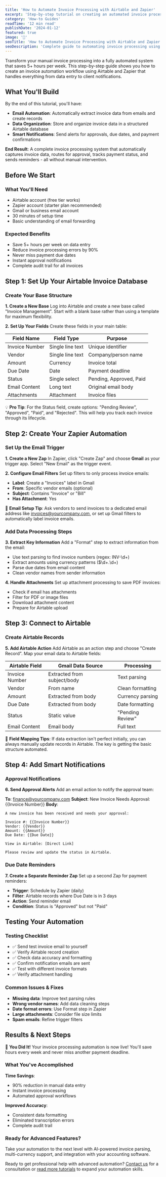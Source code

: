 ```yaml
---
title: 'How to Automate Invoice Processing with Airtable and Zapier'
excerpt: 'Step-by-step tutorial on creating an automated invoice processing system that saves hours of manual data entry and reduces errors.'
category: 'How-to Guides'
readTime: '12 min read'
publishDate: '2024-01-12'
featured: true
image: '📄'
seoTitle: 'How to Automate Invoice Processing with Airtable and Zapier | Step-by-Step Tutorial'
seoDescription: 'Complete guide to automating invoice processing using Airtable and Zapier. Save hours weekly with this proven automation workflow for small businesses.'
---
```


Transform your manual invoice processing into a fully automated system that saves 5+ hours per week. This step-by-step guide shows you how to create an invoice automation workflow using Airtable and Zapier that handles everything from data entry to client notifications.

## What You'll Build

By the end of this tutorial, you'll have:

- **Email Automation**: Automatically extract invoice data from emails and create records
- **Data Organization**: Store and organize invoice data in a structured Airtable database
- **Smart Notifications**: Send alerts for approvals, due dates, and payment confirmations

**End Result**: A complete invoice processing system that automatically captures invoice data, routes for approval, tracks payment status, and sends reminders - all without manual intervention.

## Before We Start

### What You'll Need

- Airtable account (free tier works)
- Zapier account (starter plan recommended)
- Gmail or business email account
- 30 minutes of setup time
- Basic understanding of email forwarding

### Expected Benefits

- Save 5+ hours per week on data entry
- Reduce invoice processing errors by 90%
- Never miss payment due dates
- Instant approval notifications
- Complete audit trail for all invoices

## Step 1: Set Up Your Airtable Invoice Database

### Create Your Base Structure

**1. Create a New Base**
Log into Airtable and create a new base called "Invoice Management". Start with a blank base rather than using a template for maximum flexibility.

**2. Set Up Your Fields**
Create these fields in your main table:

| Field Name     | Field Type       | Purpose                 |
| -------------- | ---------------- | ----------------------- |
| Invoice Number | Single line text | Unique identifier       |
| Vendor         | Single line text | Company/person name     |
| Amount         | Currency         | Invoice total           |
| Due Date       | Date             | Payment deadline        |
| Status         | Single select    | Pending, Approved, Paid |
| Email Content  | Long text        | Original email body     |
| Attachments    | Attachment       | Invoice files           |

💡 **Pro Tip**: For the Status field, create options: "Pending Review", "Approved", "Paid", and "Rejected". This will help you track each invoice through its lifecycle.

## Step 2: Create Your Zapier Automation

### Set Up the Email Trigger

**1. Create a New Zap**
In Zapier, click "Create Zap" and choose **Gmail** as your trigger app. Select "New Email" as the trigger event.

**2. Configure Email Filters**
Set up filters to only process invoice emails:

- **Label**: Create a "Invoices" label in Gmail
- **From**: Specific vendor emails (optional)
- **Subject**: Contains "Invoice" or "Bill"
- **Has Attachment**: Yes

📧 **Email Setup Tip**: Ask vendors to send invoices to a dedicated email address like invoices@yourcompany.com, or set up Gmail filters to automatically label invoice emails.

### Add Data Processing Steps

**3. Extract Key Information**
Add a "Format" step to extract information from the email:

- Use text parsing to find invoice numbers (regex: INV-\\d+)
- Extract amounts using currency patterns ($\\d+.\\d+)
- Parse due dates from email content
- Clean vendor names from sender information

**4. Handle Attachments**
Set up attachment processing to save PDF invoices:

- Check if email has attachments
- Filter for PDF or image files
- Download attachment content
- Prepare for Airtable upload

## Step 3: Connect to Airtable

### Create Airtable Records

**5. Add Airtable Action**
Add Airtable as an action step and choose "Create Record". Map your email data to Airtable fields:

| Airtable Field | Gmail Data Source           | Processing       |
| -------------- | --------------------------- | ---------------- |
| Invoice Number | Extracted from subject/body | Text parsing     |
| Vendor         | From name                   | Clean formatting |
| Amount         | Extracted from body         | Currency parsing |
| Due Date       | Extracted from body         | Date formatting  |
| Status         | Static value                | "Pending Review" |
| Email Content  | Email body                  | Full text        |

🔧 **Field Mapping Tips**: If data extraction isn't perfect initially, you can always manually update records in Airtable. The key is getting the basic structure automated.

## Step 4: Add Smart Notifications

### Approval Notifications

**6. Send Approval Alerts**
Add an email action to notify the approval team:

**To**: finance@yourcompany.com
**Subject**: New Invoice Needs Approval: {{Invoice Number}}
**Body**:

```
A new invoice has been received and needs your approval:

Invoice #: {{Invoice Number}}
Vendor: {{Vendor}}
Amount: {{Amount}}
Due Date: {{Due Date}}

View in Airtable: [Direct Link]

Please review and update the status in Airtable.
```

### Due Date Reminders

**7. Create a Separate Reminder Zap**
Set up a second Zap for payment reminders:

- **Trigger**: Schedule by Zapier (daily)
- **Filter**: Airtable records where Due Date is in 3 days
- **Action**: Send reminder email
- **Condition**: Status is "Approved" but not "Paid"

## Testing Your Automation

### Testing Checklist

- ✅ Send test invoice email to yourself
- ✅ Verify Airtable record creation
- ✅ Check data accuracy and formatting
- ✅ Confirm notification emails are sent
- ✅ Test with different invoice formats
- ✅ Verify attachment handling

### Common Issues & Fixes

- **Missing data**: Improve text parsing rules
- **Wrong vendor names**: Add data cleaning steps
- **Date format errors**: Use Format step in Zapier
- **Large attachments**: Consider file size limits
- **Spam emails**: Refine trigger filters

## Results & Next Steps

🎉 **You Did It!** Your invoice processing automation is now live! You'll save hours every week and never miss another payment deadline.

### What You've Accomplished

**Time Savings**:

- 90% reduction in manual data entry
- Instant invoice processing
- Automated approval workflows

**Improved Accuracy**:

- Consistent data formatting
- Eliminated transcription errors
- Complete audit trail

### Ready for Advanced Features?

Take your automation to the next level with AI-powered invoice parsing, multi-currency support, and integration with your accounting software.

Ready to get professional help with advanced automation? [Contact us](/contact) for a consultation or [read more tutorials](/blog) to expand your automation skills.
